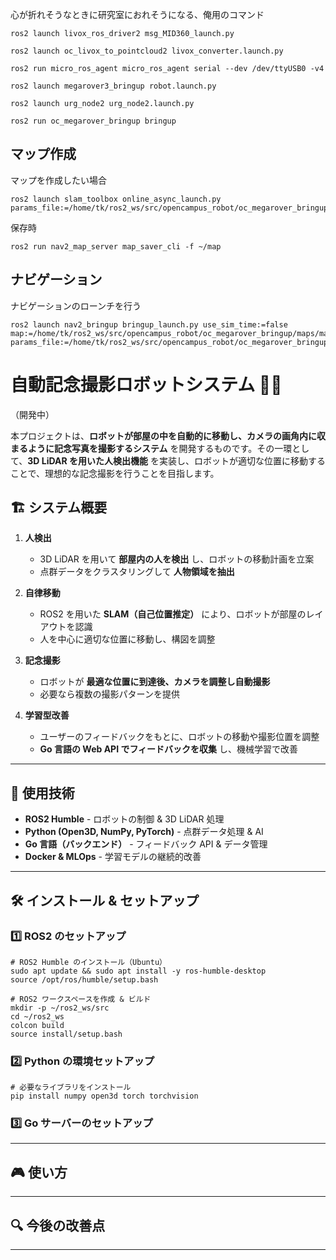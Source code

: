 心が折れそうなときに研究室におれそうになる、俺用のコマンド
```
ros2 launch livox_ros_driver2 msg_MID360_launch.py 
```
```
ros2 launch oc_livox_to_pointcloud2 livox_converter.launch.py
```
```
ros2 run micro_ros_agent micro_ros_agent serial --dev /dev/ttyUSB0 -v4
```
```
ros2 launch megarover3_bringup robot.launch.py
```
```
ros2 launch urg_node2 urg_node2.launch.py
```
```
ros2 run oc_megarover_bringup bringup
```
## マップ作成
マップを作成したい場合
```
ros2 launch slam_toolbox online_async_launch.py params_file:=/home/tk/ros2_ws/src/opencampus_robot/oc_megarover_bringup/param/mapper_params_online_sync.yaml
```
保存時
```
ros2 run nav2_map_server map_saver_cli -f ~/map
```
## ナビゲーション
ナビゲーションのローンチを行う
```
ros2 launch nav2_bringup bringup_launch.py use_sim_time:=false map:=/home/tk/ros2_ws/src/opencampus_robot/oc_megarover_bringup/maps/map.yaml params_file:=/home/tk/ros2_ws/src/opencampus_robot/oc_megarover_bringup/param/nav2_param.yaml
```


# 自動記念撮影ロボットシステム 🚀📸
（開発中）

本プロジェクトは、**ロボットが部屋の中を自動的に移動し、カメラの画角内に収まるように記念写真を撮影するシステム** を開発するものです。その一環として、**3D LiDAR を用いた人検出機能** を実装し、ロボットが適切な位置に移動することで、理想的な記念撮影を行うことを目指します。

## 🏗 システム概要

1. **人検出**  
   - 3D LiDAR を用いて **部屋内の人を検出** し、ロボットの移動計画を立案
   - 点群データをクラスタリングして **人物領域を抽出**
   
2. **自律移動**  
   - ROS2 を用いた **SLAM（自己位置推定）** により、ロボットが部屋のレイアウトを認識
   - 人を中心に適切な位置に移動し、構図を調整

3. **記念撮影**  
   - ロボットが **最適な位置に到達後、カメラを調整し自動撮影**
   - 必要なら複数の撮影パターンを提供

4. **学習型改善**  
   - ユーザーのフィードバックをもとに、ロボットの移動や撮影位置を調整
   - **Go 言語の Web API でフィードバックを収集** し、機械学習で改善

---

## 🚀 使用技術
- **ROS2 Humble** - ロボットの制御 & 3D LiDAR 処理
- **Python (Open3D, NumPy, PyTorch)** - 点群データ処理 & AI
- **Go 言語（バックエンド）** - フィードバック API & データ管理
- **Docker & MLOps** - 学習モデルの継続的改善

---


## 🛠 インストール & セットアップ

### 1️⃣ **ROS2 のセットアップ**
```
# ROS2 Humble のインストール（Ubuntu）
sudo apt update && sudo apt install -y ros-humble-desktop
source /opt/ros/humble/setup.bash

# ROS2 ワークスペースを作成 & ビルド
mkdir -p ~/ros2_ws/src
cd ~/ros2_ws
colcon build
source install/setup.bash
```

### 2️⃣ **Python の環境セットアップ**
```
# 必要なライブラリをインストール
pip install numpy open3d torch torchvision
```

### 3️⃣ **Go サーバーのセットアップ**

---

## 🎮 使い方

---

## 🔍 今後の改善点

---

